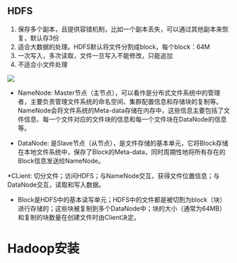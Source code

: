#
## HDFS
1. 保存多个副本，且提供容错机制，比如一个副本丢失，可以通过其他副本来恢复，默认存3份
2. 适合大数据的处理。HDFS默认将文件分割成block，每个block：64M
3. 一次写入，多次读取，文件一旦写入不能修改，只能追加
4. 不适合小文件处理

![](https://pic2.zhimg.com/80/v2-12bac7206f243ab217e58a23a555da47_720w.jpg?source=1940ef5c)

* NameNode: Master节点（主节点），可以看作是分布式文件系统中的管理者，主要负责管理文件系统的命名空间、集群配置信息和存储块的复制等。NameNode会将文件系统的Meta-data存储在内存中，这些信息主要包括了文件信息、每一个文件对应的文件块的信息和每一个文件块在DataNode的信息等。

* DataNode: 是Slave节点（从节点），是文件存储的基本单元，它将Block存储在本地文件系统中，保存了Block的Meta-data，同时周期性地将所有存在的Block信息发送给NameNode。

*CLient: 切分文件；访问HDFS；与NameNode交互，获得文件位置信息；与DataNode交互，读取和写入数据。 

* Block是HDFS中的基本读写单元；HDFS中的文件都是被切割为block（块）进行存储的；这些块被复制到多个DataNode中；块的大小（通常为64MB）和复制的块数量在创建文件时由Client决定。
# Hadoop安装

